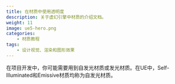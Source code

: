 ```yaml
---
title: 在材质中使用透明度
description: 关于虚幻引擎中材质的介绍文档。
weight: 11
image: ue5-hero.png
categories:
    - 材质教程
tags:
    - 设计视觉、渲染和图形效果
---
```

在项目开发中，你可能需要用到自发光材质或发光材质。在UE中，Self-Illuminated和Emissive材质均称为自发光材质。